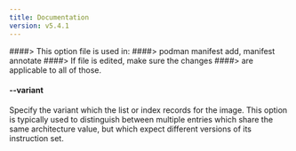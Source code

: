 ```yaml
---
title: Documentation
version: v5.4.1
---
```


####> This option file is used in:
####>   podman manifest add, manifest annotate
####> If file is edited, make sure the changes
####> are applicable to all of those.
#### **--variant**

Specify the variant which the list or index records for the image.  This option
is typically used to distinguish between multiple entries which share the same
architecture value, but which expect different versions of its instruction set.

